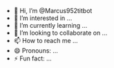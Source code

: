 - 👋 Hi, I’m @Marcus952titbot
- 👀 I’m interested in ...
- 🌱 I’m currently learning ...
- 💞️ I’m looking to collaborate on ...
- 📫 How to reach me ...
- 😄 Pronouns: ...
- ⚡ Fun fact: ...

<!---
Marcus952titbot/Marcus952titbot is a ✨ special ✨ repository because its `README.md` (this file) appears on your GitHub profile.
You can click the Preview link to take a look at your changes.
--->
